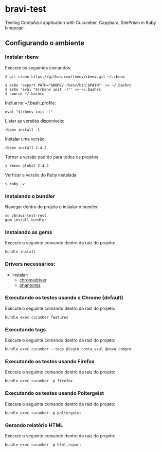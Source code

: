 # bravi-test
Testing ContaAzul application with Cucumber, Capybara, SitePrism in Ruby language


## Configurando o ambiente ##

### Instalar rbenv ###
Execute os seguintes comandos:
```shell
$ git clone https://github.com/rbenv/rbenv.git ~/.rbenv

$ echo 'export PATH="$HOME/.rbenv/bin:$PATH"' >> ~/.bashrc
$ echo 'eval "$(rbenv init -)"' >> ~/.bashrc
$ source ~/.bashrc
```

Inclua no ~/.bash_profile:
```shell
eval "$(rbenv init -)"
```

Listar as versões disponíveis:
```shell
rbenv install -l
```

Instalar uma versão:
```shell
rbenv install 2.4.2
```

Tornar a versão padrão para todos os projetos
```shell
$ rbenv global 2.4.2
```

Verficar a versão do Ruby instalada
```shell
$ ruby -v
```

### Instalando o bundler ###
Navegar dentro do projeto e instalar o bundler
```shell
cd /bravi-test-rest
gem install bundler
```

### Instalando as gems ###
Execute o seguinte comando dentro da raiz do projeto:
```shell
bundle install
```

### Drivers necessários: ###

* Instalar:
    * [chromedriver](https://christopher.su/2015/selenium-chromedriver-ubuntu/ )
    * [phantomjs](http://phantomjs.org/)


### Executando os testes usando o Chrome (default) ###
Execute o seguinte comando dentro da raiz do projeto:
```shell
bundle exec cucumber features
```

### Executando tags ###
Execute o seguinte comando dentro da raiz do projeto:
```shell
bundle exec cucumber --tags @login_conta_azul @nova_compra
```

### Executando os testes usando Firefox ###
Execute o seguinte comando dentro da raiz do projeto:
```shell
bundle exec cucumber -p firefox
```

### Executando os testes usando Poltergeist ###
Execute o seguinte comando dentro da raiz do projeto:
```shell
bundle exec cucumber -p poltergeist
```

### Gerando relatório HTML ###
Execute o seguinte comando dentro da raiz do projeto:
```shell
bundle exec cucumber -p html_report
```
